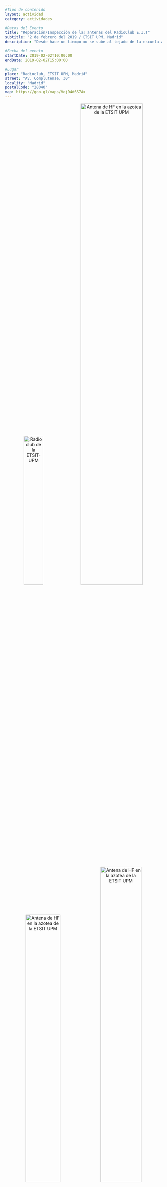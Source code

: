 ```yaml
---
#Tipo de contenido
layout: actividad
category: actividades

#Datos del Evento
title: "Reparación/Inspección de las antenas del RadioClub E.I.T"
subtitle: "2 de febrero del 2019 / ETSIT UPM, Madrid"
description: "Desde hace un tiempo no se sube al tejado de la escuela a revisar el estado de las antenas, por este motivo esta actividad consistirá en subir al tejado a revisar cómo están"

#Fecha del evento
startDate: 2019-02-02T10:00:00
endDate: 2019-02-02T15:00:00

#Lugar
place: "Radioclub, ETSIT UPM, Madrid"
street: "Av. Complutense, 30"
locality: "Madrid"
postalCode: "28040"
map: https://goo.gl/maps/VojD4d6S7An
---
```


<p align="center">
  <img src="/activities/2019-02-02/1.jpg" alt="Radioclub de la ETSIT-UPM" width="35%"/>
  <img src="/activities/2019-02-02/2.jpg" alt="Antena de HF en la azotea de la ETSIT UPM" width="63%"/>
  <img src="/activities/2019-02-02/3.jpg" alt="Antena de HF en la azotea de la ETSIT UPM" width="47%"/>
  <img src="/activities/2019-02-02/4.jpg" alt="Antena de HF en la azotea de la ETSIT UPM" width="51%"/>
</p>

### DESCRIPCIÓN

Con este año 2019 que entra, **tenemos nuevos propósitos en el RadioClub**. El primero de ellos es ponernos a tope con el tema de la radioafición. Pero para ello tenemos que tener en el mejor estado nuestro material.

Desde hace un tiempo que no se sube al tejado de la escuela para revisar el estado de las antenas. Por ese motivo, **esta actividad consistirá en subir para reparar los desperfectos del último año**, y a aprender del material que tenemos en el club.

---

### ¿DE QUÉ HABLAREMOS?

Desde el garito sabemos ya algunos problemas que tenemos en las antenas. Algunos de ellos son:

* Desde el aparcamiento de la uni se puede ver que la antena de HF esta torcida.
* Los rotores de antenas funcionan mal.
* Los cables de las antenas que bajan al RadioClub parece que alguien los ha descolgado.

Igualmente, lo más seguro es que cuando subamos nos encontremos con más problemas que tendremos que solucionar.

**También aprovecharemos para ver que posibilidades tenemos en el tejado de cara a poner las antenas para contactar con Júpiter**, el proyecto que está llevando a cabo Marta Donate, la increíble vocal de proyectos.

**Cualquier socio del RadioClub con ganas de aprender y ayudar es bienvenido a esta actividad**

---

### PROGRAMA

| Hora | Actividad |
|---|---|
| 10:00-10:15   | Preparación del material |
| 10:15-14:45   | Inspección de las antenas |

---

### DESPUÉS DEL EVENTO

Tras la jornada es habitual que parte del grupo nos vayamos de tapeo por las cercanías, perfecto para ir conociéndonos más entre nosotros.

---
